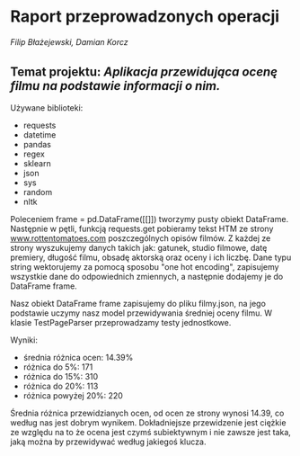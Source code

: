 # Raport przeprowadzonych operacji
###### Filip Błażejewski, Damian Korcz

Temat projektu: _Aplikacja_ _przewidująca_ _ocenę_ _filmu_ _na_ _podstawie_ _informacji_ _o_ _nim._
---
Używane biblioteki:
-	requests
-	datetime
-	pandas
-	regex
-	sklearn
-	json
-	sys
-	random
-	nltk

Poleceniem frame = pd.DataFrame([[]]) tworzymy pusty obiekt DataFrame. 
Następnie w pętli, funkcją requests.get pobieramy tekst HTM ze strony www.rottentomatoes.com poszczególnych opisów filmów. Z każdej ze strony wyszukujemy danych takich jak: gatunek, studio filmowe, datę premiery, długość filmu, obsadę aktorską oraz oceny i ich liczbę. Dane typu string wektorujemy za pomocą sposobu "one hot encoding", zapisujemy wszystkie dane do odpowiednich zmiennych, a następnie dodajemy je do DataFrame frame.

Nasz obiekt DataFrame frame zapisujemy do pliku filmy.json, na jego podstawie uczymy nasz model przewidywania średniej oceny filmu. W klasie TestPageParser przeprowadzamy testy jednostkowe.

Wyniki:
-	średnia różnica ocen: 14.39%
-	różnica do 5%: 171
-	różnica do 15%: 310
-	różnica do 20%: 113
-	różnica powyżej 20%: 220

Średnia różnica przewidzianych ocen, od ocen ze strony wynosi  14.39, co według nas jest dobrym wynikem. Dokładniejsze przewidzenie jest ciężkie ze względu na to że ocena jest czymś subiektywnym i nie zawsze jest taka, jaką można by przewidywać według jakiegoś klucza.

